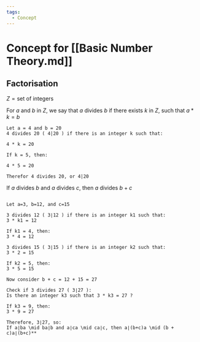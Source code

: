 ```yaml
---
tags:
  - Concept
---
```

# Concept for [[Basic Number Theory.md]]

## Factorisation

$Z = \text{set of integers}$

For $a$ and $b$ in $Z$, we say that $a$ divides $b$ if there exists $k$ in $Z$, such that $a*k = b$

``` Example
Let a = 4 and b = 20
4 divides 20 ( 4|20 ) if there is an integer k such that:

4 * k = 20

If k = 5, then:

4 * 5 = 20

Therefor 4 divides 20, or 4|20
```


If $a$ divides $b$ and $a$ divides $c$, then $a$ divides $b + c$

``` Example

Let a=3, b=12, and c=15

3 divides 12 ( 3∣12 ) if there is an integer k1​ such that:  
3 * k1 = 12

If k1 = 4, then:  
3 * 4 = 12

3 divides 15 ( 3∣15 ) if there is an integer k2​ such that:  
3 * 2 = 15

If k2 = 5, then:  
3 * 5 = 15

Now consider b + c = 12 + 15 = 27

Check if 3 divides 27 ( 3∣27 ):  
Is there an integer k3​ such that 3 * k3 = 27 ?

If k3 = 9, then:  
3 * 9 = 27

Therefore, 3∣27, so:  
If a∣ba \mid ba∣b and a∣ca \mid ca∣c, then a∣(b+c)a \mid (b + c)a∣(b+c)**
```